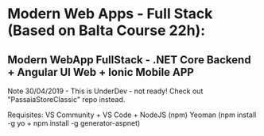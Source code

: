 # Modern Web Apps - Full Stack (Based on Balta Course 22h):
Modern WebApp FullStack - .NET Core Backend + Angular UI Web + Ionic Mobile APP
------------------------------------------------------------------------------------------------------------
Note 30/04/2019 - This is UnderDev - not ready! Check out "PassaiaStoreClassic" repo instead.

Requisites: VS Community + VS Code + NodeJS (npm)
Yeoman (npm install -g yo + npm install -g generator-aspnet)
